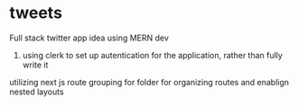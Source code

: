 # tweets
Full stack twitter app idea using MERN dev


1. using clerk to set up autentication for the application, rather than fully write it

utilizing next js route grouping for folder for organizing routes and enablign nested layouts 
